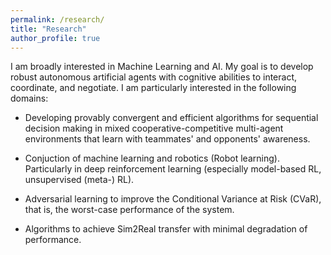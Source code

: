 ```yaml
---
permalink: /research/
title: "Research"
author_profile: true
---
```


I am broadly interested in Machine Learning and AI. My goal is to develop robust autonomous artificial agents with cognitive abilities to interact, coordinate, and negotiate. I am particularly interested in the following domains:

* Developing provably convergent and efficient algorithms for sequential decision making in mixed cooperative-competitive multi-agent environments that learn with teammates' and opponents' awareness.

* Conjuction of machine learning and robotics (Robot learning). Particularly in deep reinforcement learning (especially model-based RL, unsupervised (meta-) RL).

* Adversarial learning to improve the Conditional Variance at Risk (CVaR), that is, the worst-case performance of the system.

* Algorithms to achieve Sim2Real transfer with minimal degradation of performance.